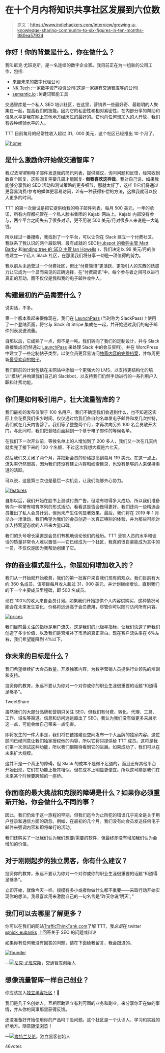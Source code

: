 # 在十个月内将知识共享社区发展到六位数

> 原文：<https://www.indiehackers.com/interview/growing-a-knowledge-sharing-community-to-six-figures-in-ten-months-980ea57924>

## 你好！你的背景是什么，你在做什么？

我叫尼克·尤班克斯，是一名连续的数字企业家。我目前正在为一组新的公司工作，包括:

*   来自未来的数字代理公司
*   [NK Tech](http://nktech.ventures) :一家数字资产投资公司(这是一家拥有交通智库等的公司)
*   [semantic.io](https://semantic.io) :关键词智能工具

交通智库是一个私人 SEO 培训社区，在这里，营销界一些最好奇、最聪明的人聚集在一起，提高我们的技能。因为它的私密性和相对紧密性，在内部分享的帮助和信息水平是我在网上其他地方经历过的最好的。它也向任何想加入的人开放，我们有各种经验水平的人。

TTT 目前每月的经常性收入超过 31，000 美元，这个社区已经推出 10 个月了。

[![home](img/d9e88bff76f0add53ae09ddfbc8dee81.png)](https://trafficthinktank.com/) 

## 是什么激励你开始做交通智库？

我*过去常常*用电子邮件发送我的简讯列表，提供建议，询问问题和反馈，经常收到数百个回复，这些回复需要几周才能回复- **但我喜欢这样做**。我对自己说，如果我能够分享我的 SEO 活动和测试策略的更多细节，那就太好了，这样 1)它们将通过更容易消费/参考的媒体更容易访问，2)有一种获得补偿的方法，这样我就可以投入更多的时间。

TTT 的第一次尝试是把它提供给我的电子邮件列表，每月 500 美元，一年的承诺，所有内容都托管在一个私人脸书集团的 Kajabi 网站上。Kajabi 内部没有参与，两个平台之间失去了很多对话，更不用说 500 美元/月对很多人来说是一大笔钱。

所以经过一番搜索，我找到了一个平台，可以让你在 Slack 建立一个付费社区。我联系了我认识的两个最聪明、最有成就的 SEO([Hubspot 的收购主管 Matt Barby](https://www.matthewbarby.com/) 和[lending tree 的 SEO 主管 Ian Howells](http://ianhowells.me/) )，我们决定以 99 美元/月的价格建立一个私人 Slack 社区，在那里我们将分享*一切*是一项值得的努力。

我以前从未运营过一个付费社区，但比“付费简讯”更活跃、更吸引人的东西的诱惑力让它成为一个显而易见的正确选择，在“付费简讯”中，每个参与者之间可以进行真正的互动，而不仅仅是我和我的电子邮件收件人。

## 构建最初的产品需要什么？

说实话，不多。

第一个版本看起来很像现在，我们在 [LaunchPass](https://launchpass.com/) (当时称为 SlackPass)上使用了一个登陆页面，将它与 Slack 和 Stripe 集成在一起，并开始通过我们的电子邮件列表发送流量。

自那以后，它成熟了一点，但不是一吨。我们转向了我们的定制设计，并与 Slack 直接集成(仍然通过 [LaunchPass](https://launchpass.com/) 来处理 Slack 中的会员资料)，并在 WordPress 中建立了一些定制帖子类型，以使会员更容易访问[独家内容的完整档案](https://trafficthinktank.com/member-exclusive-content/)，并每周更新[最受欢迎的帖子](https://trafficthinktank.com/start)。

我们目前的计划包括在主网站中添加一个更强大的 LMS，以支持更结构化的培训“模块”,并构建我们自己的 Slackbot，以支持我们仍然手动进行的一系列用户入职和计费功能。

## 你们是如何吸引用户，壮大流量智库的？

我们最初的发布仅限于 100 名用户。我们不确定我们会遇到什么，也不知道这实际上会花费我们多少时间。仅仅通过给我们各自的名单发电子邮件和发几次推特，我们就在几天内售罄了。我们等了整整两个月，才再次向另外 100 名会员敞开大门，与此同时，我们把登陆页面翻到一个基于电子邮件的等候名单。

在我们下一次开业前，等候名单上的人增加到了 200 多人，我们又一次在几天内就卖完了接下来的 100 个名额，不过这次我想大概是六七天。

然后我们又关闭了两个月，并把新会员的价格提高到每月 119 美元。在这一点上，流失率仍然很高，因为我们还没有建立内容和线索目录，也没有足够的人来保持渠道的活跃。

可以说，这是第三次也是最后一次机会，让我们能够齐心协力。

[![features](img/53188d6de46b3a4491479c0e47c556ce.png)](https://trafficthinktank.com/) 

自那以后，我们开始在脸书上测试付费广告，但没有取得多大成功，所以我们准备转向一种带有培育序列的形式活动，看看这是否会做得更好。我们还向一些精选会员推出了私人会员计划，但尚未产生任何显著效果。最后，我们将在 2019 年 1 月举办一场活动，我们希望为我们的会员创造一次真正特别的体验，并为那些可能对加入持观望态度的人带来大量口碑。

我们的头号增长渠道是会员们有机地谈论他们的经历。TTT 营销人员的水平和谈话的质量非常令人难以置信——它已经成为一个社区，我真的很自豪能成为其中的一员，不仅仅是因为我帮助创建了它。

## 你的商业模式是什么，你是如何增加收入的？

我们从一开始就开始收费，我们的第一批客户来自我们现有的观众。我们目前有大约 360 名成员，该项目每月收入超过 31，000 美元，并计划继续增长，直到我们的下一个主要成员里程碑，即 500 名成员。

现在 100%的收入来自会员订阅。如果我们开始提供个人内容供购买，这种情况可能会在未来发生变化，价格将远远高于会员费用，尽管你可以随时访问所有内容。

[![prices](img/c623436c7d5c2e74ca8bc366ccf4feb6.png)](https://trafficthinktank.com/) 

我们目前最关注的指标是用户流失。这是我们的北极星指标，让我们快速了解我们创造了多少价值，以及我们是否填补了市场的真正空白。现在客户流失率在 6%左右，我们希望能降到 4%以下。

## 你未来的目标是什么？

我们希望继续扩大会员数量，开发独家内容，为数字营销人员提供行业领先的培训和支持。

投资你的教育，永远不要认为你对一个对你或你的职业生涯很重要的话题“知道得足够多”。

TweetShare

虽然我们的大部分品牌和营销只关注 SEO，但我们有付费、转化、代理、工具、工作、域名等渠道。信息和访问远远超出了 SEO，我认为我们没有做更多来展示这一点，可能会给自己带来一点伤害。

即将发生的一件大事是，我们将在链接建设空间发布一个大品牌的独家内容。这位顾问已经同意让我们独家授权他的内容，所以它将只提供给 TTT 成员。这将是我们第一次测试这种功能，所以我们很期待看到它的进展。如果成功了，我们可以在未来扩大规模。

这并不是一个真正的障碍，但 Slack 的成本不是微不足道的，而且还有其他平台开始出现，它们在功能上极其相似，但在成本上明显更便宜。所以这可能是我们在未来某个时候要跨越的一座桥。

## 你面临的最大挑战和克服的障碍是什么？如果你必须重新开始，你会做什么不同的事？

因此，我们仍处于这一旅程的早期，但我们迄今为止所犯的错误几乎完全是关于用户登录和通信方面的疏忽。例如，在最初的几个月，我们没有向会员发送任何电子邮件来强调内容和即将举行的活动。

我们还购买了一批我们认为我们想要/需要的软件，但最终却没有增加我们认为会增加的价值。

## 对于刚刚起步的独立黑客，你有什么建议？

投资你的教育，永远不要认为你对一个对你或你的职业生涯很重要的话题“知道得足够多”。

立即开始，就像今天一样。规模有多小或者你做什么都不重要——采取行动开始实现你的想法。我最喜欢用来激励自己的一句名言是“昨天你说‘明天’。”

## 我们可以去哪里了解更多？

你可以在我们的网站[TrafficThinkTank.com](https://trafficthinktank.com)了解 TTT，我*总是*在 twitter [@nick_eubanks](https://twitter.com/nick_eubanks) 上回答关于 SEO 的问题或辩论

如果你有任何我没有回答的问题，请在下面给我留言，我会跟进的。

[![founder](img/054e5c21b1fa94047a71d13f7e020996.png)](https://trafficthinktank.com/) 

—[<picture id="ember8183107" class="user-avatar ember-view user-link__avatar">![](img/82bd3bb4769a3aa1cd13889ee7c0fa91.png)</picture>尼克·尤班克斯](/NickEubanks?id=BIRAaSxJ8ebpNExFeQhhGDUbbQh2)，交通智库创始人

## 想像流量智库一样自己创业？

你应该加入[独立黑客社区](/)！🤗

我们是几千名创始人，互相帮助建立有利可图的业务和副业。来分享你正在做的事情，并从你的同事那里获得反馈。

还没准备好开始使用你的产品吗？没问题。这个社区是一个认识人、学习和实践的好地方。随意[随便浏览](/)！

—[<picture id="ember8183112" class="user-avatar ember-view user-link__avatar">![](img/82bd3bb4769a3aa1cd13889ee7c0fa91.png)</picture>考特兰艾伦](/csallen?id=ibTLPyjwVebnZjMGKvz6ztarnuV2)，独立黑客创始人

46votes